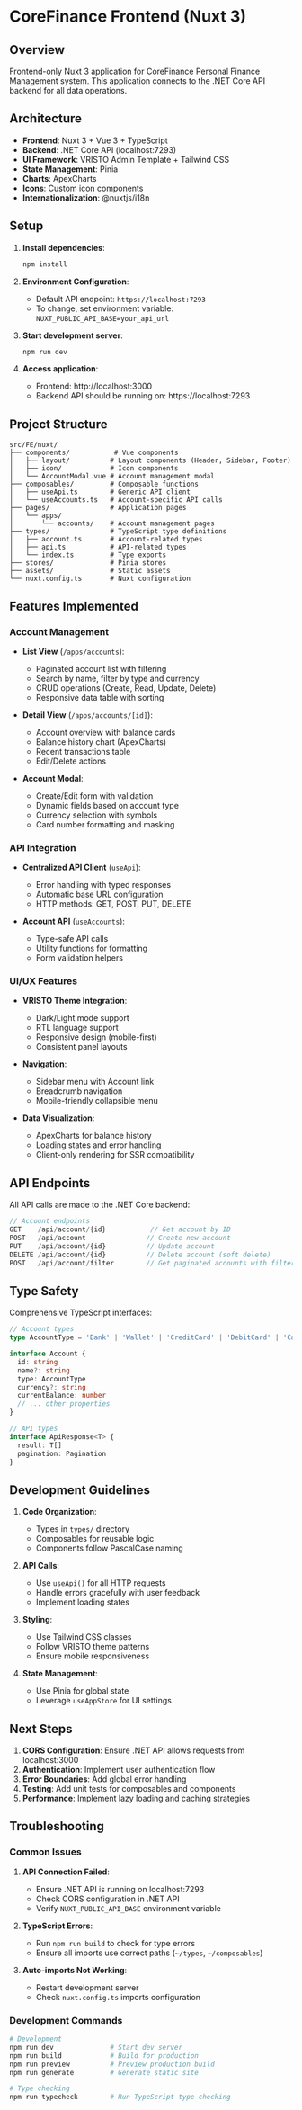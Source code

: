 # CoreFinance Frontend (Nuxt 3)

## Overview

Frontend-only Nuxt 3 application for CoreFinance Personal Finance Management system. This application connects to the .NET Core API backend for all data operations.

## Architecture

- **Frontend**: Nuxt 3 + Vue 3 + TypeScript
- **Backend**: .NET Core API (localhost:7293)
- **UI Framework**: VRISTO Admin Template + Tailwind CSS
- **State Management**: Pinia
- **Charts**: ApexCharts
- **Icons**: Custom icon components
- **Internationalization**: @nuxtjs/i18n

## Setup

1. **Install dependencies**:
   ```bash
   npm install
   ```

2. **Environment Configuration**:
   - Default API endpoint: `https://localhost:7293`
   - To change, set environment variable: `NUXT_PUBLIC_API_BASE=your_api_url`

3. **Start development server**:
   ```bash
   npm run dev
   ```

4. **Access application**:
   - Frontend: http://localhost:3000
   - Backend API should be running on: https://localhost:7293

## Project Structure

```
src/FE/nuxt/
├── components/           # Vue components
│   ├── layout/          # Layout components (Header, Sidebar, Footer)
│   ├── icon/            # Icon components
│   └── AccountModal.vue # Account management modal
├── composables/         # Composable functions
│   ├── useApi.ts        # Generic API client
│   └── useAccounts.ts   # Account-specific API calls
├── pages/               # Application pages
│   └── apps/
│       └── accounts/    # Account management pages
├── types/               # TypeScript type definitions
│   ├── account.ts       # Account-related types
│   ├── api.ts           # API-related types
│   └── index.ts         # Type exports
├── stores/              # Pinia stores
├── assets/              # Static assets
└── nuxt.config.ts       # Nuxt configuration
```

## Features Implemented

### Account Management
- **List View** (`/apps/accounts`):
  - Paginated account list with filtering
  - Search by name, filter by type and currency
  - CRUD operations (Create, Read, Update, Delete)
  - Responsive data table with sorting

- **Detail View** (`/apps/accounts/[id]`):
  - Account overview with balance cards
  - Balance history chart (ApexCharts)
  - Recent transactions table
  - Edit/Delete actions

- **Account Modal**:
  - Create/Edit form with validation
  - Dynamic fields based on account type
  - Currency selection with symbols
  - Card number formatting and masking

### API Integration
- **Centralized API Client** (`useApi`):
  - Error handling with typed responses
  - Automatic base URL configuration
  - HTTP methods: GET, POST, PUT, DELETE

- **Account API** (`useAccounts`):
  - Type-safe API calls
  - Utility functions for formatting
  - Form validation helpers

### UI/UX Features
- **VRISTO Theme Integration**:
  - Dark/Light mode support
  - RTL language support
  - Responsive design (mobile-first)
  - Consistent panel layouts

- **Navigation**:
  - Sidebar menu with Account link
  - Breadcrumb navigation
  - Mobile-friendly collapsible menu

- **Data Visualization**:
  - ApexCharts for balance history
  - Loading states and error handling
  - Client-only rendering for SSR compatibility

## API Endpoints

All API calls are made to the .NET Core backend:

```typescript
// Account endpoints
GET    /api/account/{id}           // Get account by ID
POST   /api/account               // Create new account
PUT    /api/account/{id}          // Update account
DELETE /api/account/{id}          // Delete account (soft delete)
POST   /api/account/filter        // Get paginated accounts with filters
```

## Type Safety

Comprehensive TypeScript interfaces:

```typescript
// Account types
type AccountType = 'Bank' | 'Wallet' | 'CreditCard' | 'DebitCard' | 'Cash'

interface Account {
  id: string
  name?: string
  type: AccountType
  currency?: string
  currentBalance: number
  // ... other properties
}

// API types
interface ApiResponse<T> {
  result: T[]
  pagination: Pagination
}
```

## Development Guidelines

1. **Code Organization**:
   - Types in `types/` directory
   - Composables for reusable logic
   - Components follow PascalCase naming

2. **API Calls**:
   - Use `useApi()` for all HTTP requests
   - Handle errors gracefully with user feedback
   - Implement loading states

3. **Styling**:
   - Use Tailwind CSS classes
   - Follow VRISTO theme patterns
   - Ensure mobile responsiveness

4. **State Management**:
   - Use Pinia for global state
   - Leverage `useAppStore` for UI settings

## Next Steps

1. **CORS Configuration**: Ensure .NET API allows requests from localhost:3000
2. **Authentication**: Implement user authentication flow
3. **Error Boundaries**: Add global error handling
4. **Testing**: Add unit tests for composables and components
5. **Performance**: Implement lazy loading and caching strategies

## Troubleshooting

### Common Issues

1. **API Connection Failed**:
   - Ensure .NET API is running on localhost:7293
   - Check CORS configuration in .NET API
   - Verify `NUXT_PUBLIC_API_BASE` environment variable

2. **TypeScript Errors**:
   - Run `npm run build` to check for type errors
   - Ensure all imports use correct paths (`~/types`, `~/composables`)

3. **Auto-imports Not Working**:
   - Restart development server
   - Check `nuxt.config.ts` imports configuration

### Development Commands

```bash
# Development
npm run dev              # Start dev server
npm run build            # Build for production
npm run preview          # Preview production build
npm run generate         # Generate static site

# Type checking
npm run typecheck        # Run TypeScript type checking
```
